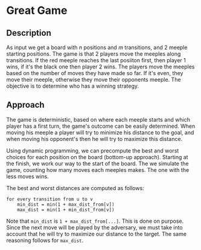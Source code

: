 # Great Game
## Description
As input we get a board with _n_ positions and _m_ transitions, and 2 meeple starting positions. The game is that 2 players move the meeples along transitions. If the red meeple reaches the last posiiton first, then player 1 wins, if it's the black one then player 2 wins. The players move the meeples based on the number of moves they have made so far. If it's even, they move their meeple, otherwise they move their opponents meeple. The objective is to determine who has a winning strategy.

## Approach
The game is deterministic, based on where each meeple starts and which player has a first turn, the game's outcome can be easily determined. When moving his meeple a player will try to minimize his distance to the goal, and when moving his opponent's then he will try to maximize this distance.

Using dynamic programming, we can precompute the best and worst choices for each position on the board (bottom-up approach). Starting at the finish, we work our way  to the start of the board. The we simulate the game, counting how many moves each meeples makes. The one with the less moves wins.

The best and worst distances are computed as follows:
```
for every transition from u to v
    min_dist = min(1 + max_dist_from[v])
    max_dist = min(1 + min_dist_from[v])
```
Note that `min_dist` is `1 + max_dist_from[...]`. This is done on purpose. Since the next move will be played by the adversary, we must take into account that he will try to maximize our distance to the target. The same reasoning follows for `max_dist`.
